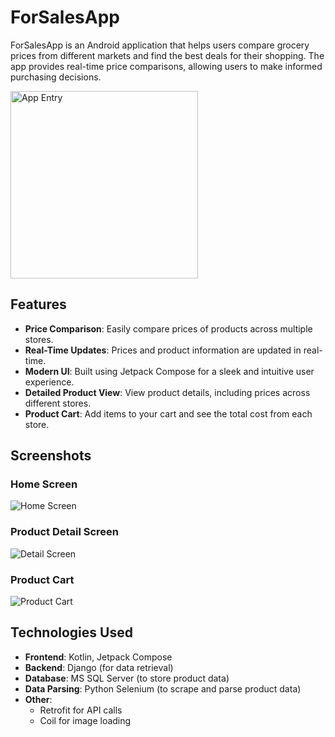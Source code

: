 # ForSalesApp

ForSalesApp is an Android application that helps users compare grocery prices from different markets and find the best deals for their shopping. The app provides real-time price comparisons, allowing users to make informed purchasing decisions.


<img src="ScreenShots/Entry.png" alt="App Entry" width="300" height="300"/>


## Features

- **Price Comparison**: Easily compare prices of products across multiple stores.
- **Real-Time Updates**: Prices and product information are updated in real-time.
- **Modern UI**: Built using Jetpack Compose for a sleek and intuitive user experience.
- **Detailed Product View**: View product details, including prices across different stores.
- **Product Cart**: Add items to your cart and see the total cost from each store.

## Screenshots

### Home Screen
![Home Screen](ScreenShots/Home.png)

### Product Detail Screen
![Detail Screen](ScreenShots/Detail.png)

### Product Cart
![Product Cart](ScreenShots/Cart.png)

## Technologies Used

- **Frontend**: Kotlin, Jetpack Compose
- **Backend**: Django (for data retrieval)
- **Database**: MS SQL Server (to store product data)
- **Data Parsing**: Python Selenium (to scrape and parse product data)
- **Other**: 
  - Retrofit for API calls
  - Coil for image loading
